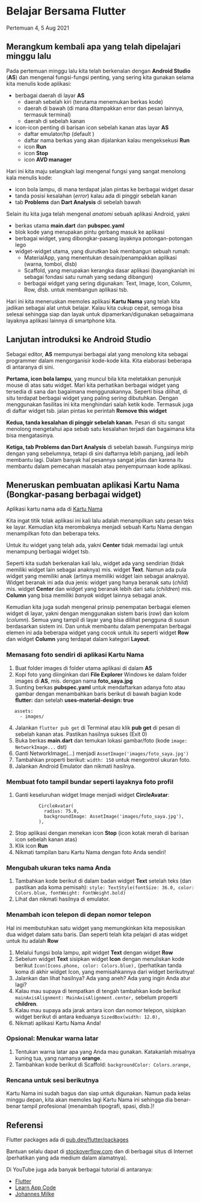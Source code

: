 # Belajar Bersama Flutter

Pertemuan 4, 5 Aug 2021


## Merangkum kembali apa yang telah dipelajari minggu lalu

Pada pertemuan minggu lalu kita telah berkenalan dengan **Android Studio** (**AS**) dan mengenal fungsi-fungsi penting, yang sering kita gunakan selama kita menulis kode aplikasi:
- berbagai daerah di layar **AS**
  - daerah sebelah kiri (terutama menemukan berkas kode)
  - daerah di bawah (di mana ditampakkan error dan pesan lainnya, termasuk terminal)
  - daerah di sebelah kanan
- icon-icon penting di barisan icon sebelah kanan atas layar **AS**
  - daftar emulator/hp (default **<no devices selected>**)
  - daftar nama berkas yang akan dijalankan kalau mengeksekusi **Run**
  - icon **Run** 
  - icon **Stop**
  - icon **AVD manager**

Hari ini kita maju selangkah lagi mengenal fungsi yang sangat menolong kala menulis kode:
- icon bola lampu, di mana terdapat jalan pintas ke berbagai widget dasar
- tanda posisi kesalahan (*error*) kalau ada di pinggir sebelah kanan
- tab **Problems** dan **Dart Analysis** di sebelah bawah

Selain itu kita juga telah mengenal *anatomi* sebuah aplikasi Android, yakni
- berkas utama **main.dart** dan **pubspec.yaml**
- blok kode yang merupakan pintu gerbang masuk ke aplikasi
- berbagai widget, yang dibongkar-pasang layaknya potongan-potongan lego
- widget-widget utama, yang diurutkan bak membangun sebuah rumah:
  - MaterialApp, yang menentukan desain/penampakkan aplikasi (warna, tombol, dlsb)
  - Scaffold, yang merupakan kerangka dasar aplikasi (bayangkanlah ini sebagai fondasi satu rumah yang sedang dibangun)
  - berbagai widget yang sering digunakan: Text, Image, Icon, Column, Row, dlsb. untuk membangun aplikasi tsb.

Hari ini kita meneruskan memoles aplikasi **Kartu Nama** yang telah kita jadikan sebagai alat untuk belajar. Kalau kita cukup cepat, semoga bisa selesai sehingga siap dan layak untuk dipamerkan/digunakan sebagaimana layaknya aplikasi lainnya di smartphone kita.


## Lanjutan introduksi ke Android Studio

Sebagai editor, **AS** mempunyai berbagai alat yang menolong kita sebagai programmer dalam mengorganisir kode-kode kita. Kita elaborasi beberapa di antaranya di sini.

**Pertama, icon bola lampu**, yang muncul bila kita meletakkan penunjuk mouse di atas satu widget. Mari kita perhatikan berbagai widget yang tersedia di sana dan bagaimana menggunakannya. Seperti bisa dilihat, di situ terdapat berbagai widget yang paling sering dibutuhkan. Dengan menggunakan fasilitas ini kita menghindari salah ketik kode. Termasuk juga di daftar widget tsb. jalan pintas ke perintah **Remove this widget**

**Kedua, tanda kesalahan di pinggir sebelah kanan.** Pesan di situ sangat menolong mengetahui apa sebab satu kesalahan terjadi dan bagaimana kita bisa mengatasinya.

**Ketiga, tab Problems dan Dart Analysis** di sebelah bawah. Fungsinya mirip dengan yang sebelumnya, tetapi di sini daftarnya lebih panjang, jadi lebih membantu lagi. Dalam banyak hal pesannya sangat jelas dan karena itu membantu dalam pemecahan masalah atau penyempurnaan kode aplikasi.


## Meneruskan pembuatan aplikasi Kartu Nama (Bongkar-pasang berbagai widget)

Aplikasi kartu nama ada di [Kartu Nama](https://github.com/sslaia/kartu_nama)

Kita ingat titik tolak aplikasi ini kali lalu adalah menampilkan satu pesan teks ke layar. Kemudian kita merombaknya menjadi sebuah Kartu Nama dengan menampilkan foto dan beberapa teks.

Untuk itu widget yang telah ada, yakni **Center** tidak memadai lagi untuk menampung berbagai widget tsb.

Seperti kita sudah berkenalan kali lalu, widget ada yang sendirian (tidak memiliki widget lain sebagai anaknya) mis. widget **Text**. Namun ada pula widget yang memiliki anak (artinya memiliki widget lain sebagai anaknya). Widget beranak ini ada dua jenis: widget yang hanya beranak satu (*child*) mis. widget **Center** dan widget yang beranak lebih dari satu (*children*) mis. **Column** yang bisa memiliki *banyak* widget lainnya sebagai anak.

Kemudian kita juga sudah mengenal prinsip penempatan berbagai elemen widget di layar, yakni dengan menggunakan sistem baris (*row*) dan kolom (*column*). Semua yang tampil di layar yang bisa dilihat pengguna di susun berdasarkan sistem ini. Dan untuk membantu dalam penempatan berbagai elemen ini ada beberapa widget yang cocok untuk itu seperti widget **Row** dan widget **Column** yang terdapat dalam kategori **Layout**.


### Memasang foto sendiri di aplikasi Kartu Nama

1. Buat folder images di folder utama aplikasi di dalam **AS**
2. Kopi foto yang diinginkan dari **File Explorer** Windows ke dalam folder images di **AS**, mis. dengan nama **foto_saya.jpg**
3. Sunting berkas **pubspec.yaml** untuk mendaftarkan adanya foto atau gambar dengan menambahkan baris berikut di bawah bagian kode **flutter:** dan setelah **uses-material-design: true**
```
   assets:
     - images/
```
4. Jalankan `flutter pub get` di Terminal atau klik **pub get** di pesan di sebelah kanan atas. Pastikan hasilnya sukses (Exit 0)
5. Buka berkas **main.dart** dan temukan lokasi gambar/foto (kode `image: NetworkImage...` dst)
6. Ganti NetworkImage(...)  menjadi `AssetImage('images/foto_saya.jpg')`
7. Tambahkan properti berikut: `width: 150` untuk mengontrol ukuran foto.
8. Jalankan Android Emulator dan nikmati hasilnya.


### Membuat foto tampil bundar seperti layaknya foto profil

1. Ganti keseluruhan widget Image menjadi widget **CircleAvatar**:
```
            CircleAvatar(
              radius: 75.0,
              backgroundImage: AssetImage('images/foto_saya.jpg'),
            ),
```
2. Stop aplikasi dengan menekan icon **Stop** (icon kotak merah di barisan icon sebelah kanan atas)
3. Klik icon **Run**
4. Nikmati tampilan baru Kartu Nama dengan foto Anda sendiri!


### Mengubah ukuran teks nama Anda

1. Tambahkan kode berikut di dalam badan widget **Text** setelah teks (dan pastikan ada koma pemisah): `style: TextStyle(fontSize: 36.0, color: Colors.blue, fontWeight: FontWeight.bold)`
2. Lihat dan nikmati hasilnya di emulator.


### Menambah icon telepon di depan nomor telepon

Hal ini membutuhkan satu widget yang memungkinkan kita meposisikan dua widget dalam satu baris. Dan seperti telah kita pelajari di atas widget untuk itu adalah **Row**

1. Melalui fungsi bola lampu, apit widget **Text** dengan widget **Row**
2. Sebelum widget **Text** sisipkan widget **Icon** dengan menuliskan kode berikut `Icon(Icons.phone, color: Colors.blue),` (perhatikan tanda koma di akhir widget Icon, yang memisahkannya dari widget berikutnya!
3. Jalankan dan lihat hasilnya? Ada yang aneh? Ada yang ingin Anda atur lagi?
4. Kalau mau supaya di tempatkan di tengah tambahkan kode berikut `mainAxisAlignment: MainAxisAlignment.center,` sebelum properti **children**.
5. Kalau mau supaya ada jarak antara icon dan nomor telepon, sisipkan widget berikut di antara keduanya `SizedBox(width: 12.0),`
6. Nikmati aplikasi Kartu Nama Anda!


### Opsional: Menukar warna latar

1. Tentukan warna latar apa yang Anda mau gunakan. Katakanlah misalnya kuning tua, yang namanya **orange**.
2. Tambahkan kode berikut di Scaffold: `backgroundColor: Colors.orange,`


### Rencana untuk sesi berikutnya

Kartu Nama ini sudah bagus dan siap untuk digunakan. Namun pada kelas minggu depan, kita akan memoles lagi Kartu Nama ini sehingga dia benar-benar tampil profesional (menambah tipografi, spasi, dlsb.)!


## Referensi

Flutter packages ada di [pub.dev/flutter/packages](https://pub.dev/flutter/packages)

Bantuan selalu dapat di [stockoverflow.com](https://www.stockoverflow.com) dan di berbagai situs di Internet (perhatikan yang ada medium dalam alamatnya).

Di YouTube juga ada banyak berbagai tutorial di antaranya:
- [Flutter](https://www.youtube.com/c/flutterdev)
- [Learn App Code](https://www.youtube.com/c/LearnFlutterCode)
- [Johannes Milke](https://www.youtube.com/JohannesMilke)


